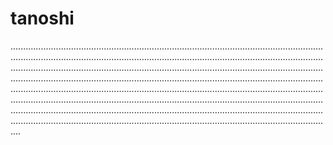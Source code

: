 # tanoshi

....................................................................................................................................................................................................................................................................................................................................................................................................................................................................................................................................................................................................................................................................................................................................................................................................................................................................................................................................................................................................................................
